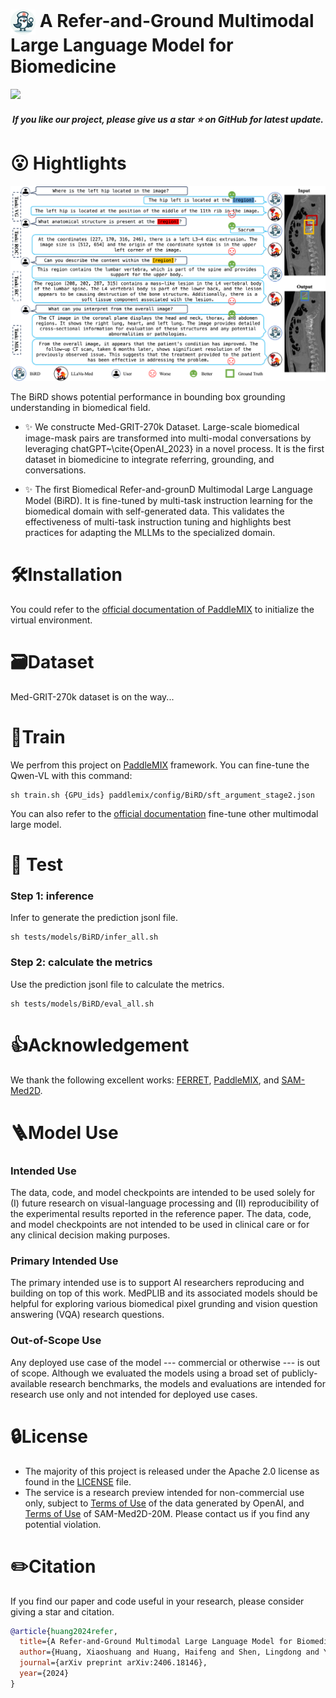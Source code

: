 
<!-- The official repository of the paper named 'A Refer-and-Ground Multimodal Large Language Model for Biomedicine' -->

# <img src="assets/logo.png" alt="Image" style="width: 40px; vertical-align: middle;"> A Refer-and-Ground Multimodal Large Language Model for Biomedicine 

<a src="https://img.shields.io/badge/cs.CV-2308.16184-b31b1b?logo=arxiv&logoColor=red" href="https://arxiv.org/abs/2406.18146"> <img src="https://img.shields.io/badge/cs.CV-2308.16184-b31b1b?logo=arxiv&logoColor=red">
</a> 

<h5 align="center"> If you like our project, please give us a star ⭐ on GitHub for latest update. 

<!-- <p align="center">
    <img src="assets/logo.png" width="150" style="margin-bottom: 0.2;"/>
<p>
<h2 align="center"> <a href="">A Refer-and-Ground Multimodal Large Language Model for Biomedicine</a></h2> -->





# 😮 Hightlights

<p align="center">
    <img src="assets/demo.png"  style="margin-bottom: 0.2;"/>
<p>

The BiRD shows potential performance in bounding box grounding understanding in biomedical field.


- ✨ We constructe Med-GRIT-270k Dataset. Large-scale biomedical image-mask pairs are transformed into multi-modal conversations by leveraging chatGPT~\cite{OpenAI_2023} in a novel process. It is the first dataset in biomedicine to integrate referring, grounding, and conversations. 


- ✨ The first Biomedical Refer-and-grounD Multimodal Large Language Model (BiRD). It is fine-tuned by multi-task instruction learning for the biomedical domain with self-generated data. This validates the effectiveness of multi-task instruction tuning and highlights best practices for adapting the MLLMs to the specialized domain.




# 🛠️Installation

You could refer to the [official documentation of PaddleMIX](https://github.com/PaddlePaddle/PaddleMIX "PaddleMIX") to initialize the virtual environment.

# 🗃️Dataset
Med-GRIT-270k dataset is on the way...


# 📀Train

We perfrom this project on [PaddleMIX](https://github.com/PaddlePaddle/PaddleMIX "PaddleMIX") framework. You can fine-tune the Qwen-VL with this command:

```Shell
sh train.sh {GPU_ids} paddlemix/config/BiRD/sft_argument_stage2.json
```

You can also refer to the [official documentation](https://github.com/PaddlePaddle/PaddleMIX "PaddleMIX") fine-tune other multimodal large model.


# 🥭 Test

### Step 1: inference

Infer to generate the prediction jsonl file.
```Shell
sh tests/models/BiRD/infer_all.sh
```


### Step 2: calculate the metrics
Use the prediction jsonl file to calculate the metrics.
```Shell
sh tests/models/BiRD/eval_all.sh
```




# 👍Acknowledgement

We thank the following excellent works: [FERRET](https://arxiv.org/abs/2310.07704), [PaddleMIX](https://github.com/PaddlePaddle/PaddleMIX "PaddleMIX"), and [SAM-Med2D](https://github.com/OpenGVLab/SAM-Med2D).



# 🪜Model Use
### Intended Use
The data, code, and model checkpoints are intended to be used solely for (I) future research on visual-language processing and (II) reproducibility of the experimental results reported in the reference paper. The data, code, and model checkpoints are not intended to be used in clinical care or for any clinical decision making purposes.
### Primary Intended Use
The primary intended use is to support AI researchers reproducing and building on top of this work. MedPLIB and its associated models should be helpful for exploring various biomedical pixel grunding and vision question answering (VQA) research questions.
### Out-of-Scope Use
Any deployed use case of the model --- commercial or otherwise --- is out of scope. Although we evaluated the models using a broad set of publicly-available research benchmarks, the models and evaluations are intended for research use only and not intended for deployed use cases. 


# 🔒License
* The majority of this project is released under the Apache 2.0 license as found in the [LICENSE](https://github.com/ShawnHuang497/BiRD/blob/main/LICENSE) file.
* The service is a research preview intended for non-commercial use only, subject to [Terms of Use](https://openai.com/policies/terms-of-use) of the data generated by OpenAI, and [Terms of Use](https://openxlab.org.cn/datasets/GMAI/SA-Med2D-20M) of SAM-Med2D-20M. Please contact us if you find any potential violation.



# ✏️Citation
If you find our paper and code useful in your research, please consider giving a star and citation.

```BibTeX
@article{huang2024refer,
  title={A Refer-and-Ground Multimodal Large Language Model for Biomedicine},
  author={Huang, Xiaoshuang and Huang, Haifeng and Shen, Lingdong and Yang, Yehui and Shang, Fangxin and Liu, Junwei and Liu, Jia},
  journal={arXiv preprint arXiv:2406.18146},
  year={2024}
}
```